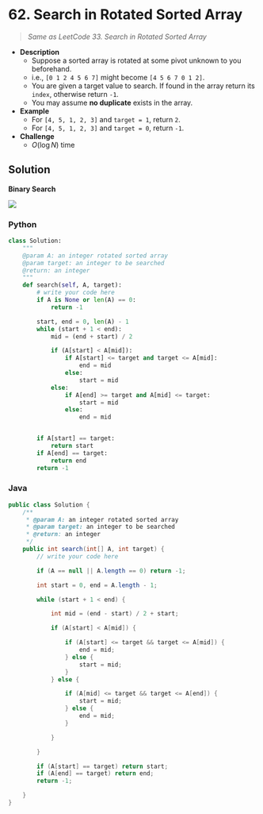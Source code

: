 # 62. Search in Rotated Sorted Array

> *Same as LeetCode 33. Search in Rotated Sorted Array*

- **Description**
    - Suppose a sorted array is rotated at some pivot unknown to you beforehand.
    - i.e., `[0 1 2 4 5 6 7]` might become `[4 5 6 7 0 1 2]`.
    - You are given a target value to search. If found in the array return its `index`, otherwise return `-1`.
    - You may assume **no duplicate** exists in the array.
- **Example**
    - For `[4, 5, 1, 2, 3]` and `target = 1`, return `2`.
    - For `[4, 5, 1, 2, 3]` and `target = 0`, return `-1`.
- **Challenge**
    - $O( \log N)$ time



## Solution

**Binary Search**

![](http://1.bp.blogspot.com/-wc7OcV2Pf7s/VckcOaJP35I/AAAAAAAAAGE/RnbvHoKxVf4/s640/leet.png)

### Python

```python
class Solution:
    """
    @param A: an integer rotated sorted array
    @param target: an integer to be searched
    @return: an integer
    """
    def search(self, A, target):
        # write your code here
        if A is None or len(A) == 0:
            return -1

        start, end = 0, len(A) - 1
        while (start + 1 < end):
            mid = (end + start) / 2

            if (A[start] < A[mid]):
                if A[start] <= target and target <= A[mid]:
                    end = mid
                else:
                    start = mid
            else:
                if A[end] >= target and A[mid] <= target:
                    start = mid
                else:
                    end = mid


        if A[start] == target:
            return start
        if A[end] == target:
            return end
        return -1
```

### Java

```java
public class Solution {
    /**
     * @param A: an integer rotated sorted array
     * @param target: an integer to be searched
     * @return: an integer
     */
    public int search(int[] A, int target) {
        // write your code here

        if (A == null || A.length == 0) return -1;

        int start = 0, end = A.length - 1;

        while (start + 1 < end) {

            int mid = (end - start) / 2 + start;

            if (A[start] < A[mid]) {

                if (A[start] <= target && target <= A[mid]) {
                    end = mid;
                } else {
                    start = mid;
                }
            } else {

                if (A[mid] <= target && target <= A[end]) {
                    start = mid;
                } else {
                    end = mid;
                }

            }

        }

        if (A[start] == target) return start;
        if (A[end] == target) return end;
        return -1;

    }
}
```
